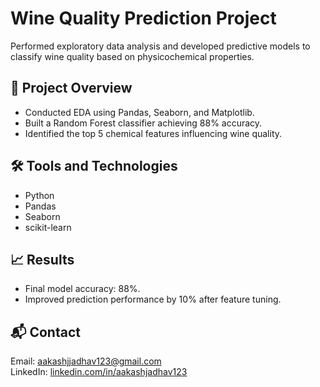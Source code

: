 # Wine Quality Prediction Project

Performed exploratory data analysis and developed predictive models to classify wine quality based on physicochemical properties.

## 🚀 Project Overview
- Conducted EDA using Pandas, Seaborn, and Matplotlib.
- Built a Random Forest classifier achieving 88% accuracy.
- Identified the top 5 chemical features influencing wine quality.

## 🛠️ Tools and Technologies
- Python
- Pandas
- Seaborn
- scikit-learn

## 📈 Results
- Final model accuracy: 88%.
- Improved prediction performance by 10% after feature tuning.

## 📬 Contact
Email: aakashjjadhav123@gmail.com  
LinkedIn: [linkedin.com/in/aakashjadhav123](https://linkedin.com/in/aakashjadhav123)
